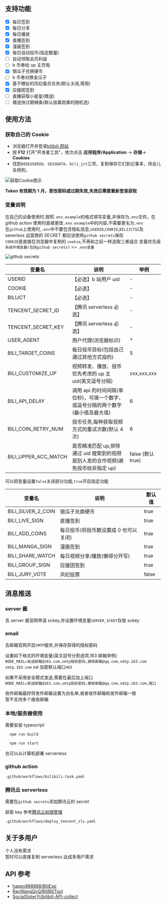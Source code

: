 ## 支持功能

- [x] 每日签到
- [x] 每日分享
- [x] 每日播放
- [x] 直播签到
- [x] 漫画签到
- [x] 每日自动投币(指定数量)
- [ ] 自动领取会员利益
- [ ] b 币券给 up 主充电
- [x] 银瓜子兑换硬币
- [ ] b 币券对换金瓜子
- [x] 基于瞎扯的风纪委员任务(默认关闭,慎用)
- [x] 应援团签到
- [ ] 直播获取小星星(赠送)
- [ ] 赠送快过期辣条(默认挂着勋章的随机选)

## 使用方法

### 获取自己的 Cookie

- 浏览器打开并登录[bilibili 网站](https://www.bilibili.com/)
- 按 **F12** 打开"开发者工具"，依次点击 **应用程序/Application** -> **存储**-> **Cookies**
- 找到`DEDEUSERID`、`SESSDATA`、`bili_jct`三项，复制保存它们到记事本，待会儿会用到。

![获取Cookie图示](https://cdn.jsdelivr.net/gh/catlair/BiliTools@main/images/get-bilibili-web-cookie.jpg)

**Token 有效期为 1 月，更改密码或过期失效,失效后需要重新登录获取**

### 变量说明

在自己的设备使用时,按照`.env.example`的格式填写变量,并保存为`.env`文件。在 github action 使用时直接更改`.env.example`中的内容,不需要更名为`.env`  
在`github`上使用时,`.env`中不要包含隐私信息,`USERID`,`COOKIE`,`BILIJCT`以及 severless 运营商的 SECRET 都应该使用`github secrets`保存  
`COOKIE`是直接在浏览器中复制的 `cookie`,不再和之前一样选取三者组合
变量优先级`系统环境变量(包括github secrets)` >> `.env变量`

![github secrets](https://cdn.jsdelivr.net/gh/catlair/BiliTools@main/images/secrets.png)

| 变量名               | 说明                                                                             | 举例              |
| -------------------- | -------------------------------------------------------------------------------- | ----------------- |
| USERID               | 【必选】b 站用户 uid                                                             | -                 |
| COOKIE               | 【必选】                                                                         | -                 |
| BILIJCT              | 【必选】                                                                         | -                 |
| TENCENT_SECRET_ID    | 【腾讯 serverless 必选】                                                         | -                 |
| TENCENT_SECRET_KEY   | 【腾讯 serverless 必选】                                                         | -                 |
| USER_AGENT           | 用户代理(浏览器标识)                                                             | \*                |
| BILI_TARGET_COINS    | 每日投币目标(包括自己通过其他方式投的)                                           | 5                 |
| BILI_CUSTOMIZE_UP    | 视频转发、播放、投币优先考虑的 up 主 uid(英文逗号分隔)                           | xxx,xxx,xxx       |
| BILI_API_DELAY       | 调用 api 的时间间隔(单位秒)，可填一个数字，或逗号分隔的两个数字(最小值及最大值)  | 6                 |
| BILI_COIN_RETRY_NUM  | 投币任务,每种获取视频方式的重试次数(默认 4 次)                                   | 6                 |
| BILI_UPPER_ACC_MATCH | 是否精准匹配 up,排除通过 uid 搜索到的视频是别人发的合作视频(避免投币给非指定 up) | false (默认 true) |

可以把变量设置`false`关闭部分功能,`true`开启指定功能

| 变量名             | 说明                                  | 默认值 |
| ------------------ | ------------------------------------- | ------ |
| BILI_SILVER_2_COIN | 银瓜子兑换硬币                        | true   |
| BILI_LIVE_SIGN     | 直播签到                              | true   |
| BILI_ADD_COINS     | 每日投币(将投币数设置成 0 也可以关闭) | true   |
| BILI_MANGA_SIGN    | 漫画签到                              | true   |
| BILI_SHARE_WATCH   | 每日视频分享/播放(懒得分开写)         | true   |
| BILI_GROUP_SIGN    | 应援团签到                            | true   |
| BILI_JURY_VOTE     | 风纪投票                              | false  |

## 消息推送

### server 酱

去 server 酱官网申请 sckey,并设置环境变量`SERVER_SCKEY`存放 sckey

### email

去邮箱官网开启`SMTP`服务,并保存获得的授权密码

设置如下格式的环境变量(英文逗号分割选项,163 邮箱举例)  
`NODE_MAIL=发送邮箱@163.com,smtp授权密码,接收邮箱@qq.com,smtp.163.com`  
`smtp.163.com` ssl 加密默认端口`465`

如果不采用安全模式发送,需要在最后加上端口  
`NODE_MAIL=发送邮箱@163.com,smtp授权密码,接收邮箱@qq.com,smtp.163.com,端口`

收件邮箱最好将发件邮箱设置为白名单,或者收件邮箱和发件邮箱一致  
暂不支持多个接收邮箱

### 本地/服务器使用

需要安装 typescript

```bash
  npm run build
```

```bash
  npm run start
```

也可以从计算机部署 serverless

### github action

`.github/workflows/bilibili-task.yaml`

### 腾讯云 serverless

需要在`github secrets`添加腾讯云的 secret

获取 key 参考[腾讯云权限管理](https://cloud.tencent.com/document/product/583/44786)

`.github/workflows/deploy_tencent_sls.yaml`

## 关于多用户

个人没有需求  
暂时可以直接复制 serverless 达成多用户需求

## API 参考

- [happy888888/BiliExp](https://github.com/happy888888/BiliExp)
- [RayWangQvQ/BiliBiliTool](https://github.com/RayWangQvQ/BiliBiliTool)
- [SocialSisterYi/bilibili-API-collect](https://github.com/SocialSisterYi/bilibili-API-collect)
